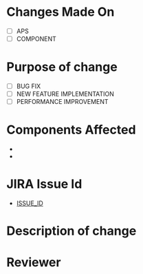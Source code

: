 
# Changes Made On
- [ ] APS
- [ ] COMPONENT

# Purpose of change
- [ ] BUG FIX
- [ ] NEW FEATURE IMPLEMENTATION
- [ ] PERFORMANCE IMPROVEMENT

# Components Affected
- 
-

<!-- You can erase any parts of this template not applicable to your Pull Request. -->
<!-- If bug fix fill the following or remove the section-->
# JIRA Issue Id
- [ISSUE_ID](https://visualbi.atlassian.net/browse/ISSUE_ID)
<!-- If bug fix -->

# Description of change


<!-- Use '@' to metion the reviewer -->
# Reviewer 
